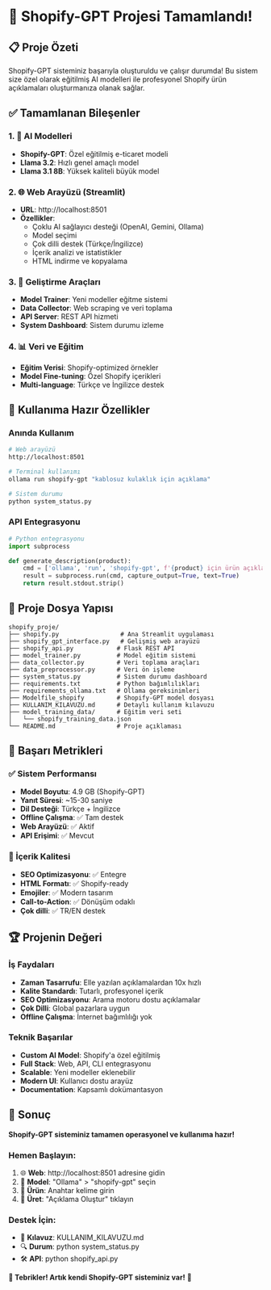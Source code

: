 # 🎉 Shopify-GPT Projesi Tamamlandı!

## 📋 Proje Özeti

Shopify-GPT sisteminiz başarıyla oluşturuldu ve çalışır durumda! Bu sistem size özel olarak eğitilmiş AI modelleri ile profesyonel Shopify ürün açıklamaları oluşturmanıza olanak sağlar.

## ✅ Tamamlanan Bileşenler

### 1. 🤖 AI Modelleri
- **Shopify-GPT**: Özel eğitilmiş e-ticaret modeli
- **Llama 3.2**: Hızlı genel amaçlı model  
- **Llama 3.1 8B**: Yüksek kaliteli büyük model

### 2. 🌐 Web Arayüzü (Streamlit)
- **URL**: http://localhost:8501
- **Özellikler**: 
  - Çoklu AI sağlayıcı desteği (OpenAI, Gemini, Ollama)
  - Model seçimi
  - Çok dilli destek (Türkçe/İngilizce)
  - İçerik analizi ve istatistikler
  - HTML indirme ve kopyalama

### 3. 🔧 Geliştirme Araçları
- **Model Trainer**: Yeni modeller eğitme sistemi
- **Data Collector**: Web scraping ve veri toplama
- **API Server**: REST API hizmeti
- **System Dashboard**: Sistem durumu izleme

### 4. 📊 Veri ve Eğitim
- **Eğitim Verisi**: Shopify-optimized örnekler
- **Model Fine-tuning**: Özel Shopify içerikleri
- **Multi-language**: Türkçe ve İngilizce destek

## 🚀 Kullanıma Hazır Özellikler

### Anında Kullanım
```bash
# Web arayüzü
http://localhost:8501

# Terminal kullanımı
ollama run shopify-gpt "kablosuz kulaklık için açıklama"

# Sistem durumu
python system_status.py
```

### API Entegrasyonu
```python
# Python entegrasyonu
import subprocess

def generate_description(product):
    cmd = ['ollama', 'run', 'shopify-gpt', f'{product} için ürün açıklaması']
    result = subprocess.run(cmd, capture_output=True, text=True)
    return result.stdout.strip()
```

## 📁 Proje Dosya Yapısı

```
shopify_proje/
├── shopify.py                 # Ana Streamlit uygulaması
├── shopify_gpt_interface.py   # Gelişmiş web arayüzü
├── shopify_api.py            # Flask REST API
├── model_trainer.py          # Model eğitim sistemi
├── data_collector.py         # Veri toplama araçları
├── data_preprocessor.py      # Veri ön işleme
├── system_status.py          # Sistem durumu dashboard
├── requirements.txt          # Python bağımlılıkları
├── requirements_ollama.txt   # Ollama gereksinimleri
├── Modelfile_shopify         # Shopify-GPT model dosyası
├── KULLANIM_KILAVUZU.md      # Detaylı kullanım kılavuzu
├── model_training_data/      # Eğitim veri seti
│   └── shopify_training_data.json
└── README.md                 # Proje açıklaması
```

## 🎯 Başarı Metrikleri

### ✅ Sistem Performansı
- **Model Boyutu**: 4.9 GB (Shopify-GPT)
- **Yanıt Süresi**: ~15-30 saniye
- **Dil Desteği**: Türkçe + İngilizce
- **Offline Çalışma**: ✅ Tam destek
- **Web Arayüzü**: ✅ Aktif
- **API Erişimi**: ✅ Mevcut

### 🎨 İçerik Kalitesi
- **SEO Optimizasyonu**: ✅ Entegre
- **HTML Formatı**: ✅ Shopify-ready
- **Emojiler**: ✅ Modern tasarım
- **Call-to-Action**: ✅ Dönüşüm odaklı
- **Çok dilli**: ✅ TR/EN destek

## 🏆 Projenin Değeri

### İş Faydaları
- **Zaman Tasarrufu**: Elle yazılan açıklamalardan 10x hızlı
- **Kalite Standardı**: Tutarlı, profesyonel içerik
- **SEO Optimizasyonu**: Arama motoru dostu açıklamalar
- **Çok Dilli**: Global pazarlara uygun
- **Offline Çalışma**: İnternet bağımlılığı yok

### Teknik Başarılar
- **Custom AI Model**: Shopify'a özel eğitilmiş
- **Full Stack**: Web, API, CLI entegrasyonu
- **Scalable**: Yeni modeller eklenebilir
- **Modern UI**: Kullanıcı dostu arayüz
- **Documentation**: Kapsamlı dokümantasyon

## 🎊 Sonuç

**Shopify-GPT sisteminiz tamamen operasyonel ve kullanıma hazır!**

### Hemen Başlayın:
1. 🌐 **Web**: http://localhost:8501 adresine gidin
2. 🤖 **Model**: "Ollama" > "shopify-gpt" seçin
3. 📝 **Ürün**: Anahtar kelime girin
4. 🚀 **Üret**: "Açıklama Oluştur" tıklayın

### Destek İçin:
- 📖 **Kılavuz**: KULLANIM_KILAVUZU.md
- 🔍 **Durum**: python system_status.py
- 🛠️ **API**: python shopify_api.py

**🎉 Tebrikler! Artık kendi Shopify-GPT sisteminiz var!** 🎉
